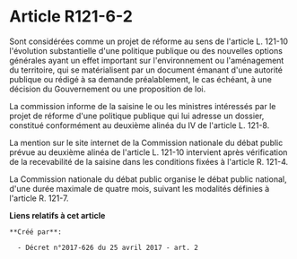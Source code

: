 # Article R121-6-2

Sont considérées comme un projet de réforme au sens de l'article L. 121-10 l'évolution substantielle d'une politique publique
ou des nouvelles options générales ayant un effet important sur l'environnement ou l'aménagement du territoire, qui se
matérialisent par un document émanant d'une autorité publique ou rédigé à sa demande préalablement, le cas échéant, à une
décision du Gouvernement ou une proposition de loi.

La commission informe de la saisine le ou les ministres intéressés par le projet de réforme d'une politique publique qui lui
adresse un dossier, constitué conformément au deuxième alinéa du IV de l'article L. 121-8.

La mention sur le site internet de la Commission nationale du débat public prévue au deuxième alinéa de l'article L. 121-10
intervient après vérification de la recevabilité de la saisine dans les conditions fixées à l'article R. 121-4.

La Commission nationale du débat public organise le débat public national, d'une durée maximale de quatre mois, suivant les
modalités définies à l'article R. 121-7.

**Liens relatifs à cet article**

	**Créé par**:

	  - Décret n°2017-626 du 25 avril 2017 - art. 2
